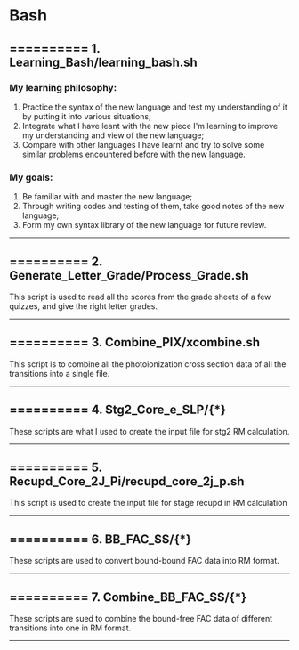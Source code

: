# Bash
## ========== 1. Learning_Bash/learning_bash.sh

### My learning philosophy: 
1. Practice the syntax of the new language and test my understanding of it by putting it into various situations; 
2. Integrate what I have leant with the new piece I'm learning to improve my understanding and view of the new language; 
3. Compare with other languages I have learnt and try to solve some similar problems encountered before with the new language.

### My goals: 
1. Be familiar with and  master the new language; 
2. Through writing codes and testing of them, take good notes of the new language; 
3. Form my own syntax library of the new language for future review.

*** 

## ========== 2. Generate_Letter_Grade/Process_Grade.sh
This script is used to read all the scores from the grade sheets of a few quizzes, and give the right letter grades.
***

## ========== 3. Combine_PIX/xcombine.sh
This script is to combine all the photoionization cross section data of all the transitions into a single file.

***

## ========== 4. Stg2_Core_e_SLP/{\*}
These scripts are what I used to create the input file for stg2 RM calculation.

***

## ========== 5. Recupd_Core_2J_Pi/recupd_core_2j_p.sh
This script is used to create the input file for stage recupd in RM calculation

***
## ========== 6. BB_FAC_SS/{\*}
These scripts are used to convert bound-bound FAC data into RM format.

***
## ========== 7. Combine_BB_FAC_SS/{\*}
These scripts are sued to combine the bound-free FAC data of different transitions into one in RM format.

***
